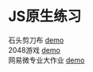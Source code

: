 # JS原生练习
石头剪刀布 [demo](http://liuyexin.com/js-practice/石头剪刀布.html) <br>
2048游戏   [demo](http://liuyexin.com/js-practice/2048.html)<br>
网易微专业大作业 [demo](http://liuyexin.com/js-practice/网易微专业大作业/index.html)